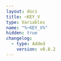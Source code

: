 ```yaml
---
layout: docs
title: ~KEY_V
type: Variables
name: "%~KEY_V%"
hidden: true
changelog:
  - type: Added
    version: v0.8.2
---
```

